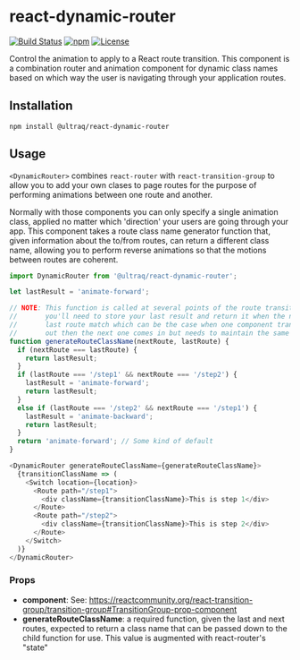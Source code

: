 
react-dynamic-router
====================

[![Build Status](https://travis-ci.com/ultraq/react-dynamic-router.svg?branch=master)](https://travis-ci.com/ultraq/react-dynamic-router)
[![npm](https://img.shields.io/npm/v/@ultraq/react-dynamic-router.svg?maxAge=3600)](https://www.npmjs.com/package/@ultraq/react-dynamic-router)
[![License](https://img.shields.io/github/license/ultraq/react-dynamic-router.svg?maxAge=2592000)](https://github.com/ultraq/react-dynamic-router/blob/master/LICENSE.txt)

Control the animation to apply to a React route transition.  This component is a
combination router and animation component for dynamic class names based on
which way the user is navigating through your application routes.


Installation
------------

```
npm install @ultraq/react-dynamic-router
```


Usage
-----

`<DynamicRouter>` combines `react-router` with `react-transition-group` to allow
you to add your own clases to page routes for the purpose of performing
animations between one route and another.

Normally with those components you can only specify a single animation class,
applied no matter which 'direction' your users are going through your app.  This
component takes a route class name generator function that, given information
about the to/from routes, can return a different class name, allowing you to
perform reverse animations so that the motions between routes are coherent.

```javascript
import DynamicRouter from '@ultraq/react-dynamic-router';

let lastResult = 'animate-forward';

// NOTE: This function is called at several points of the route transition, so
//       you'll need to store your last result and return it when the next and
//       last route match which can be the case when one component transitions
//       out then the next one comes in but needs to maintain the same motion.
function generateRouteClassName(nextRoute, lastRoute) {
  if (nextRoute === lastRoute) {
    return lastResult;
  }
  if (lastRoute === '/step1' && nextRoute === '/step2') {
  	lastResult = 'animate-forward';
  	return lastResult;
  }
  else if (lastRoute === '/step2' && nextRoute === '/step1') {
  	lastResult = 'animate-backward';
  	return lastResult;
  }
  return 'animate-forward'; // Some kind of default
}

<DynamicRouter generateRouteClassName={generateRouteClassName}>
  {transitionClassName => (
    <Switch location={location}>
      <Route path="/step1">
        <div className={transitionClassName}>This is step 1</div>
      </Route>
      <Route path="/step2">
        <div className={transitionClassName}>This is step 2</div>
      </Route>
    </Switch>
  )}
</DynamicRouter>
```

### Props
 - **component**: See: https://reactcommunity.org/react-transition-group/transition-group#TransitionGroup-prop-component
 - **generateRouteClassName**: a required function, given the last and next
   routes, expected to return a class name that can be passed down to the child
   function for use.  This value is augmented with react-router's "state"
